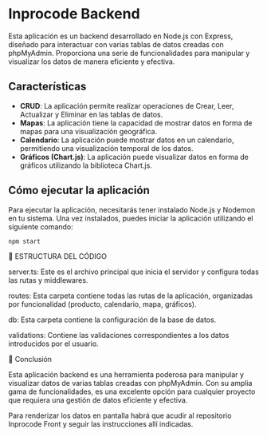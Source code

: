 # Inprocode Backend

Esta aplicación es un backend desarrollado en Node.js con Express, diseñado para interactuar con varias tablas de datos creadas con phpMyAdmin. Proporciona una serie de funcionalidades para manipular y visualizar los datos de manera eficiente y efectiva.

## Características

- **CRUD**: La aplicación permite realizar operaciones de Crear, Leer, Actualizar y Eliminar en las tablas de datos.
- **Mapas**: La aplicación tiene la capacidad de mostrar datos en forma de mapas para una visualización geográfica.
- **Calendario**: La aplicación puede mostrar datos en un calendario, permitiendo una visualización temporal de los datos.
- **Gráficos (Chart.js)**: La aplicación puede visualizar datos en forma de gráficos utilizando la biblioteca Chart.js.

## Cómo ejecutar la aplicación

Para ejecutar la aplicación, necesitarás tener instalado Node.js y Nodemon en tu sistema. Una vez instalados, puedes iniciar la aplicación utilizando el siguiente comando:

```bash
npm start
```
📁 ESTRUCTURA DEL CÓDIGO

server.ts: Este es el archivo principal que inicia el servidor y configura todas las rutas y middlewares.

routes: Esta carpeta contiene todas las rutas de la aplicación, organizadas por funcionalidad (producto, calendario, mapa, gráficos).

db: Esta carpeta contiene la configuración de la base de datos.

validations: Contiene las validaciones correspondientes a los datos introducidos por el usuario.

🎉 Conclusión

Esta aplicación backend es una herramienta poderosa para manipular y visualizar datos de varias tablas creadas con phpMyAdmin. Con su amplia gama de funcionalidades, es una excelente opción para cualquier proyecto que requiera una gestión de datos eficiente y efectiva.

Para renderizar los datos en pantalla habrá que acudir al repositorio Inprocode Front y seguir las instrucciones allí indicadas.
